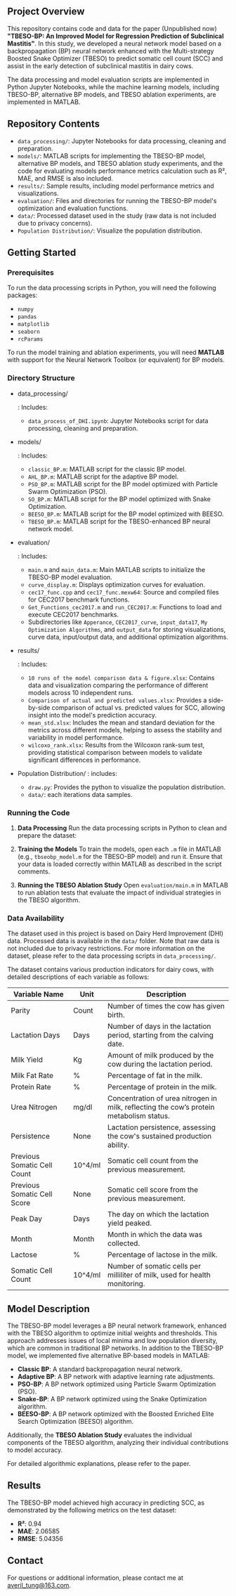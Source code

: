 ## Project Overview

This repository contains code and data for the paper (Unpublished now) **"TBESO-BP: An Improved Model for Regression Prediction of Subclinical Mastitis"**. In this study, we developed a neural network model based on a backpropagation (BP) neural network enhanced with the Multi-strategy Boosted Snake Optimizer (TBESO) to predict somatic cell count (SCC) and assist in the early detection of subclinical mastitis in dairy cows.

The data processing and model evaluation scripts are implemented in Python Jupyter Notebooks, while the machine learning models, including TBESO-BP, alternative BP models, and TBESO ablation experiments, are implemented in MATLAB.

## Repository Contents

- `data_processing/`: Jupyter Notebooks for data processing, cleaning and preparation.
- `models/`: MATLAB scripts for implementing the TBESO-BP model, alternative BP models, and TBESO ablation study experiments, and the code for evaluating models performance metrics calculation such as R², MAE, and RMSE is also included.
- `results/`: Sample results, including model performance metrics and visualizations.
- `evaluation/`: Files and directories for running the TBESO-BP model's optimization and evaluation functions.
- `data/`: Processed dataset used in the study (raw data is not included due to privacy concerns).
- `Population Distribution/`: Visualize the population distribution.

## Getting Started

### Prerequisites

To run the data processing scripts in Python, you will need the following packages:

- `numpy`
- `pandas`
- `matplotlib`
- `seaborn`
- `rcParams`

To run the model training and ablation experiments, you will need **MATLAB** with support for the Neural Network Toolbox (or equivalent) for BP models.

### Directory Structure

- data_processing/

  : Includes:
   - `data_process_of_DHI.ipynb`: Jupyter Notebooks script for data processing, cleaning and preparation.

- models/

  : Includes:

  - `classic_BP.m`: MATLAB script for the classic BP model.
  - `AHL_BP.m`: MATLAB script for the adaptive BP model.
  - `PSO_BP.m`: MATLAB script for the BP model optimized with Particle Swarm Optimization (PSO).
  - `SO_BP.m`: MATLAB script for the BP model optimized with Snake Optimization.
  - `BEESO_BP.m`: MATLAB script for the BP model optimized with BEESO.
  - `TBESO_BP.m`: MATLAB script for the TBESO-enhanced BP neural network model.
  
- evaluation/

  : Includes:

  - `main.m` and `main_data.m`: Main MATLAB scripts to initialize the TBESO-BP model evaluation.
  - `curve_display.m`: Displays optimization curves for evaluation.
  - `cec17_func.cpp` and `cec17_func.mexw64`: Source and compiled files for CEC2017 benchmark functions.
  - `Get_Functions_cec2017.m` and `run_CEC2017.m`: Functions to load and execute CEC2017 benchmarks.
  - Subdirectories like `Apperance`, `CEC2017_curve`, `input_data17`, `My Optimization Algorithms`, and `output_data` for storing visualizations, curve data, input/output data, and additional optimization algorithms.

- results/

  : Includes:
  
  - `10 runs of the model comparison data & figure.xlsx`: Contains data and visualization comparing the performance of different models across 10 independent runs.
  - `Comparison of actual and predicted values.xlsx`: Provides a side-by-side comparison of actual vs. predicted values for SCC, allowing insight into the model's prediction accuracy.
  - `mean_std.xlsx`: Includes the mean and standard deviation for the metrics across different models, helping to assess the stability and variability in model performance.
  - `wilcoxo_rank.xlsx`: Results from the Wilcoxon rank-sum test, providing statistical comparison between models to validate significant differences in performance.

- Population Distribution/
  : includes:

  - `draw.py`: Provides the python to visualize the population distribution.
  - `data/`: each iterations data samples.

### Running the Code

1. **Data Processing**
   Run the data processing scripts in Python to clean and prepare the dataset:

2. **Training the Models**
   To train the models, open each `.m` file in MATLAB (e.g., `tbseobp_model.m` for the TBESO-BP model) and run it. Ensure that your data is loaded correctly within MATLAB as described in the script comments.

3. **Running the TBESO Ablation Study**
   Open `evaluation/main.m` in MATLAB to run ablation tests that evaluate the impact of individual strategies in the TBESO algorithm.

### Data Availability

The dataset used in this project is based on Dairy Herd Improvement (DHI) data. Processed data is available in the `data/` folder. Note that raw data is not included due to privacy restrictions. For more information on the dataset, please refer to the data processing scripts in `data_processing/`.

The dataset contains various production indicators for dairy cows, with detailed descriptions of each variable as follows:

| Variable Name               | Unit    | Description                                                  |
| --------------------------- | ------- | ------------------------------------------------------------ |
| Parity                      | Count   | Number of times the cow has given birth.                     |
| Lactation Days              | Days    | Number of days in the lactation period, starting from the calving date. |
| Milk Yield                  | Kg      | Amount of milk produced by the cow during the lactation period. |
| Milk Fat Rate               | %       | Percentage of fat in the milk.                               |
| Protein Rate                | %       | Percentage of protein in the milk.                           |
| Urea Nitrogen               | mg/dl   | Concentration of urea nitrogen in milk, reflecting the cow’s protein metabolism status. |
| Persistence                 | None    | Lactation persistence, assessing the cow's sustained production ability. |
| Previous Somatic Cell Count | 10^4/ml | Somatic cell count from the previous measurement.            |
| Previous Somatic Cell Score | None    | Somatic cell score from the previous measurement.            |
| Peak Day                    | Days    | The day on which the lactation yield peaked.                 |
| Month                       | Month   | Month in which the data was collected.                       |
| Lactose                     | %       | Percentage of lactose in the milk.                           |
| Somatic Cell Count          | 10^4/ml | Number of somatic cells per milliliter of milk, used for health monitoring. |

## Model Description

The TBESO-BP model leverages a BP neural network framework, enhanced with the TBESO algorithm to optimize initial weights and thresholds. This approach addresses issues of local minima and low population diversity, which are common in traditional BP networks. In addition to the TBESO-BP model, we implemented five alternative BP-based models in MATLAB:

- **Classic BP**: A standard backpropagation neural network.
- **Adaptive BP**: A BP network with adaptive learning rate adjustments.
- **PSO-BP**: A BP network optimized using Particle Swarm Optimization (PSO).
- **Snake-BP**: A BP network optimized using the Snake Optimization algorithm.
- **BEESO-BP**: A BP network optimized with the Boosted Enriched Elite Search Optimization (BEESO) algorithm.

Additionally, the **TBESO Ablation Study** evaluates the individual components of the TBESO algorithm, analyzing their individual contributions to model accuracy.

For detailed algorithmic explanations, please refer to the paper.

## Results

The TBESO-BP model achieved high accuracy in predicting SCC, as demonstrated by the following metrics on the test dataset:

- **R²**: 0.94
- **MAE**: 2.06585
- **RMSE**: 5.04356

## Contact

For questions or additional information, please contact me at averil_tung@163.com.
